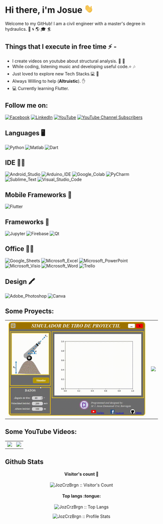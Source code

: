 # Hi there, i'm Josue <img src="/src/wave.gif" width="30px">

Welcome to my GitHub! I am a civil engineer with a master's degree in hydraulics. 🌊 🌀 🌎 🎓 🏄

<!-- PONER UN BANNER CON GIFT
<a href="https://asmit2952.github.io/"><img src="/src/profile_banner.gif"></a>
-->


## Things that I execute in free time ⚡ -  
  - I create videos on youtube about structural analysis. 🎢 🌉
  - While coding, listening music and developing useful code.⭐️ 🎶
  - Just loved to explore new Tech Stacks.💻 📱
  - Always Willing to help (**Altruistic**). ✋ 
  - 💻 Currently learning Flutter.

## Follow me on:
<!-- Your badges -->
<!-- [![Medium](https://img.shields.io/badge/-@joykishan120-black?style=flat&logo=Medium&logoColor=white)](https://medium.com/@joykishan120) -->
<!-- [![Gmail](https://img.shields.io/badge/-ing.cruzbarragan-c14438?style=flat&logo=Gmail&logoColor=white)](mailto:ing.cruzbarragan@gmail.com) -->
<!-- [![Telegram](https://img.shields.io/badge/-@jozcrzbrgn-blue?style=flat&logo=Telegram&logoColor=white)](https://t.me/jozcrzbrgn) -->
<!-- [![Instagram](https://img.shields.io/badge/-joykishan_sharma-c13584?style=flat&labelColor=c13584&logo=instagram&logoColor=white)](https://www.instagram.com/joykishan_sharma) -->
[![Facebook](https://img.shields.io/badge/Facebook-1877F2?style=for-the-badge&logo=facebook&logoColor=white)](https://www.facebook.com/CodeIngenieriaProgramacion)
[![LinkedIn](https://img.shields.io/badge/LinkedIn-0077B5?style=for-the-badge&logo=linkedin&logoColor=white)](https://www.linkedin.com/in/josu%C3%A9-emmanuel-cruz-barrag%C3%A1n-559959158/)
[![YouTube](https://img.shields.io/badge/YouTube-FF0000?style=for-the-badge&logo=youtube&logoColor=white)](https://youtube.com/channel/UCBt557uIeCdXjQ7R_A4NGkw)
[![YouTube Channel Subscribers](https://img.shields.io/youtube/channel/subscribers/UCBt557uIeCdXjQ7R_A4NGkw?style=social)](https://youtube.com/channel/UCBt557uIeCdXjQ7R_A4NGkw?sub_confirmation=1)

## Languages 🖥️

<!-- Logos utiles
https://github.com/alexandresanlim/Badges4-README.md-Profile -->
![Python](https://img.shields.io/badge/Python-FFD43B?style=for-the-badge&logo=python&logoColor=blue)
![Matlab](https://img.shields.io/badge/Matlab-FD3A5C?style=for-the-badge&logo=Mathworks&logoColor=white)
![Dart](https://img.shields.io/badge/Dart-0175C2?style=for-the-badge&logo=dart&logoColor=white)

## IDE 👩‍💻

![Android_Studio](https://img.shields.io/badge/Android_Studio-3DDC84?style=for-the-badge&logo=android-studio&logoColor=white)
![Arduino_IDE](https://img.shields.io/badge/Arduino_IDE-00979D?style=for-the-badge&logo=arduino&logoColor=white)
![Google_Colab](https://img.shields.io/badge/Colab-F9AB00?style=for-the-badge&logo=googlecolab&color=525252)
![PyCharm](https://img.shields.io/badge/PyCharm-000000.svg?&style=for-the-badge&logo=PyCharm&logoColor=white)
![Sublime_Text](https://img.shields.io/badge/sublime_text-%23575757.svg?&style=for-the-badge&logo=sublime-text&logoColor=important)
![Visual_Studio_Code](https://img.shields.io/badge/Visual_Studio_Code-0078D4?style=for-the-badge&logo=visual%20studio%20code&logoColor=white)

## Mobile Frameworks 📱 

![Flutter](https://img.shields.io/badge/Flutter-02569B?style=for-the-badge&logo=flutter&logoColor=white)

## Frameworks 🚀

![Jupyter](https://img.shields.io/badge/Jupyter-F37626.svg?&style=for-the-badge&logo=Jupyter&logoColor=white)
![Firebase](https://img.shields.io/badge/firebase-ffca28?style=for-the-badge&logo=firebase&logoColor=black)
![Qt](https://img.shields.io/badge/Qt-41CD52?style=for-the-badge&logo=qt&logoColor=white)

## Office 👨‍💻

![Google_Sheets](https://img.shields.io/badge/Google%20Sheets-34A853?style=for-the-badge&logo=google-sheets&logoColor=white)
![Microsoft_Excel](https://img.shields.io/badge/Microsoft_Excel-217346?style=for-the-badge&logo=microsoft-excel&logoColor=white)
![Microsoft_PowerPoint](https://img.shields.io/badge/Microsoft_PowerPoint-B7472A?style=for-the-badge&logo=microsoft-powerpoint&logoColor=white)
![Microsoft_Visio](https://img.shields.io/badge/Microsoft_Visio-3955A3?style=for-the-badge&logo=microsoft-visio&logoColor=white)
![Microsoft_Word](https://img.shields.io/badge/Microsoft_Word-2B579A?style=for-the-badge&logo=microsoft-word&logoColor=white)
![Trello](https://img.shields.io/badge/Trello-0052CC?style=for-the-badge&logo=trello&logoColor=white)

## Design 🖍 
![Adobe_Photoshop](https://img.shields.io/badge/Adobe%20Photoshop-31A8FF?style=for-the-badge&logo=Adobe%20Photoshop&logoColor=black)
![Canva](https://img.shields.io/badge/Canva-%2300C4CC.svg?&style=for-the-badge&logo=Canva&logoColor=white)

## Some Proyects:
<!-- Tabla -->
<table style="width:100%">
  <!-- Renglon Uno -->
  <tr>
    <!-- Columna Uno -->
    <td>
      <a href="https://github.com/JozCrzBrgn/SimulacionDeUnProyectil">
          <img src="/src/proyectil.gif">
      </a>
    </td>
    <!-- Columna Dos -->
    <td>
	    <a href="https://youtu.be/RFdJw0wjPAc">
  	    <img src="http://i3.ytimg.com/vi/OnwEA505COE/maxresdefault.jpg">
      </a>
    </td>
    <!-- Columna Tres
    <td>
      <a href="https://youtu.be/hGIzLGgf3Bo">
  		  <img src="http://i3.ytimg.com/vi/hGIzLGgf3Bo/maxresdefault.jpg">
      </a>
    </td>
    -->
  </tr>
</table>

## Some YouTube Videos:
<!-- Tabla -->
<table style="width:100%">
  <!-- Renglon Uno -->
  <tr>
    <!-- Columna Uno -->
    <td>
      <a href="https://www.youtube.com/watch?v=ZJCBINksbjg">
          <img src="http://i3.ytimg.com/vi/ZJCBINksbjg/maxresdefault.jpg">
      </a>
    </td>
    <!-- Columna Dos -->
    <td>
	    <a href="https://youtu.be/RFdJw0wjPAc">
  	    <img src="http://i3.ytimg.com/vi/OnwEA505COE/maxresdefault.jpg">
      </a>
    </td>
    <!-- Columna Tres
    <td>
      <a href="https://youtu.be/hGIzLGgf3Bo">
  		  <img src="http://i3.ytimg.com/vi/hGIzLGgf3Bo/maxresdefault.jpg">
      </a>
    </td>
    -->
  </tr>
</table>

## Github Stats

<h4 align="center">Visitor's count 🙋</h4>

<p align="center"><img src="https://profile-counter.glitch.me/{JozCrzBrgn}/count.svg" alt="JozCrzBrgn :: Visitor's Count" /></p>

<h4 align="center">Top langs :tongue:</h4>

<p align="center"><img src="https://github-readme-stats.vercel.app/api/top-langs/?username=JozCrzBrgn&langs_count=10&theme=tokyonight&layout=compact" alt="JozCrzBrgn :: Top Langs" /></p>

<p align="center"><img src="https://github-readme-stats.vercel.app/api?username=JozCrzBrgn&show_icons=true&title_color=fff&icon_color=79ff97&text_color=9f9f9f&bg_color=151515" alt="JozCrzBrgn :: Profile Stats" /></p>





